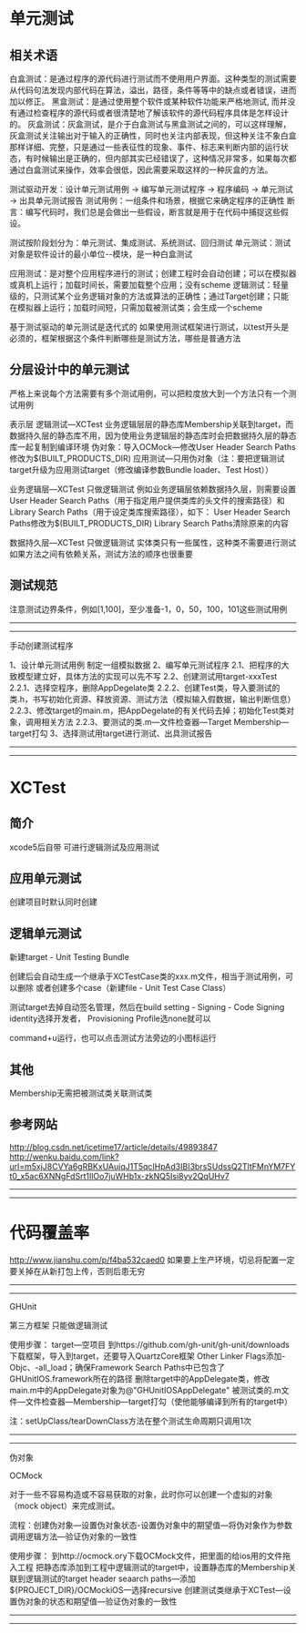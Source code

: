 

# 单元测试

## 相关术语
白盒测试：是通过程序的源代码进行测试而不使用用户界面。这种类型的测试需要从代码句法发现内部代码在算法，溢出，路径，条件等等中的缺点或者错误，进而加以修正。
黑盒测试：是通过使用整个软件或某种软件功能来严格地测试, 而并没有通过检查程序的源代码或者很清楚地了解该软件的源代码程序具体是怎样设计的。
灰盒测试：灰盒测试，是介于白盒测试与黑盒测试之间的，可以这样理解，灰盒测试关注输出对于输入的正确性，同时也关注内部表现，但这种关注不象白盒那样详细、完整，只是通过一些表征性的现象、事件、标志来判断内部的运行状态，有时候输出是正确的，但内部其实已经错误了，这种情况非常多，如果每次都通过白盒测试来操作，效率会很低，因此需要采取这样的一种灰盒的方法。

测试驱动开发：设计单元测试用例 → 编写单元测试程序 → 程序编码 → 单元测试 → 出具单元测试报告
测试用例：一组条件和场景，根据它来确定程序的正确性
断言：编写代码时，我们总是会做出一些假设，断言就是用于在代码中捕捉这些假设。

测试按阶段划分为：单元测试、集成测试、系统测试、回归测试
单元测试：测试对象是软件设计的最小单位--模块，是一种白盒测试

应用测试：是对整个应用程序进行的测试；创建工程时会自动创建；可以在模拟器或真机上运行；加载时间长，需要加载整个应用；没有scheme
逻辑测试：轻量级的，只测试某个业务逻辑对象的方法或算法的正确性；通过Target创建；只能在模拟器上运行；加载时间短，只需加载被测试类；会生成一个scheme

基于测试驱动的单元测试是迭代式的
如果使用测试框架进行测试，以test开头是必须的，框架根据这个条件判断哪些是测试方法，哪些是普通方法


## 分层设计中的单元测试

严格上来说每个方法需要有多个测试用例，可以把粒度放大到一个方法只有一个测试用例

表示层
逻辑测试—XCTest
业务逻辑层层的静态库Membership关联到target，而数据持久层的静态库不用，因为使用业务逻辑层的静态库时会把数据持久层的静态库一起复制到编译环境
伪对象：导入OCMock—修改User Header Search Paths修改为$(BUILT_PRODUCTS_DIR)
应用测试—只用伪对象（注：要把逻辑测试target升级为应用测试target（修改编译参数Bundle loader、Test Host））

业务逻辑层—XCTest
只做逻辑测试
例如业务逻辑层依赖数据持久层，则需要设置User Header Search Paths（用于指定用户提供类库的头文件的搜索路径）和Library Search Paths（用于设定类库搜索路径），如下：
User Header Search Paths修改为$(BUILT_PRODUCTS_DIR)
Library Search Paths清除原来的内容

数据持久层—XCTest
只做逻辑测试
实体类只有一些属性，这种类不需要进行测试
如果方法之间有依赖关系，测试方法的顺序也很重要

## 测试规范
注意测试边界条件，例如[1,100]，至少准备-1，0，50，100，101这些测试用例

************************************************************************************************************************************************
************************************************************************************************************************************************


手动创建测试程序


1、设计单元测试用例
	制定一组模拟数据
2、编写单元测试程序
	2.1、把程序的大致模型建立好，具体方法的实现可以先不写
	2.2、创建测试用target-xxxTest
			2.2.1、选择空程序，删除AppDegelate类
			2.2.2、创建Test类，导入要测试的类.h，书写初始化资源、释放资源、测试方法（模拟输入假数据，输出判断信息）
			2.2.3、修改target的main.m，把AppDegelate的有关代码去掉；初始化Test类对象，调用相关方法
			2.2.3、要测试的类.m—文件检查器—Target Membership—target打勾
3、选择测试用target进行测试、出具测试报告


************************************************************************************************************************************************
************************************************************************************************************************************************

# XCTest

## 简介
xcode5后自带
可进行逻辑测试及应用测试

## 应用单元测试
创建项目时默认同时创建

## 逻辑单元测试
新建target - Unit Testing Bundle

创建后会自动生成一个继承于XCTestCase类的xxx.m文件，相当于测试用例，可以删除
或者创建多个case（新建file - Unit Test Case Class）

测试target去掉自动签名管理，然后在build setting - Signing - Code Signing identity选择开发者，
Provisioning Profile选none就可以

command+u运行，也可以点击测试方法旁边的小图标运行

## 其他
Membership无需把被测试类关联测试类

## 参考网站
http://blog.csdn.net/icetime17/article/details/49893847
http://wenku.baidu.com/link?url=m5xjJ8CVYa6gRBKxUAujqJ1T5qcIHpAd3IBI3brsSUdssQ2TltFMnYM7FYt0_x5ac6XNNgFdSrt1IlOo7juWHb1x-zkNQ5Isi8yv2QqUHv7




************************************************************************************************************************************************
************************************************************************************************************************************************

# 代码覆盖率
http://www.jianshu.com/p/f4ba532caed0
如果要上生产环境，切忌将配置一定要关掉在从新打包上传，否则后患无穷



************************************************************************************************************************************************
************************************************************************************************************************************************

GHUnit

第三方框架
只能做逻辑测试

使用步骤：
target—空项目
到https://github.com/gh-unit/gh-unit/downloads下载框架，导入到target，还要导入QuartzCore框架
Other Linker Flags添加-Objc、-all_load；确保Framework Search Paths中已包含了GHUnitIOS.framework所在的路径
删除target中的AppDelegate类，修改main.m中的AppDelegate对象为@"GHUnitIOSAppDelegate"
被测试类的.m文件—文件检查器—Membership—target打勾（使他能够编译到所有的target中）


注：setUpClass/tearDownClass方法在整个测试生命周期只调用1次


************************************************************************************************************************************************
************************************************************************************************************************************************

伪对象

OCMock

对于一些不容易构造或不容易获取的对象，此时你可以创建一个虚拟的对象（mock object）来完成测试。

流程：创建伪对象—设置伪对象状态-设置伪对象中的期望值—将伪对象作为参数调用逻辑方法—验证伪对象的一致性

使用步骤：
到http://ocmock.ory下载OCMock文件，把里面的给ios用的文件拖入工程
把静态库添加到工程中逻辑测试的target中，设置静态库的Membership关联到逻辑测试的target
header seaarch paths—添加${PROJECT_DIR}/OCMockiOS—选择recursive
创建测试类继承于XCTest—设置伪对象的状态和期望值—验证伪对象的一致性

************************************************************************************************************************************************
************************************************************************************************************************************************
